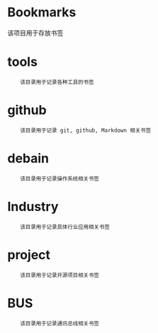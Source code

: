 # Bookmarks
该项目用于存放书签

tools
==

		该目录用于记录各种工具的书签

github
==

		该目录用于记录 git, github, Markdown 相关书签

debain
==

		该目录用于记录操作系统相关书签

Industry
==

		该目录用于记录具体行业应用相关书签

project
==

		该目录用于记录开源项目相关书签


BUS
==

		该目录用于记录通讯总线相关书签





